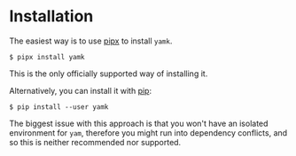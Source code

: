 # Installation

The easiest way is to use [pipx] to install `yamk`.

``` console
$ pipx install yamk
```

This is the only officially supported way of installing it.

Alternatively, you can install it with [pip]:

``` console
$ pip install --user yamk
```

The biggest issue with this approach is that you won't have an isolated
environment for `yam`, therefore you might run into dependency
conflicts, and so this is neither recommended nor supported.


[pip]: https://pip.pypa.io/en/stable/
[pipx]: https://pypa.github.io/pipx/
[pyenv]: https://github.com/pyenv/pyenv
